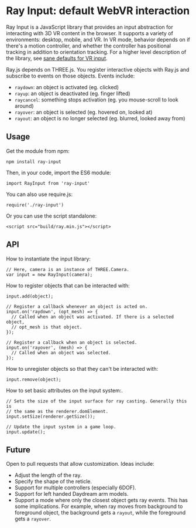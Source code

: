Ray Input: default WebVR interaction
====================================

Ray Input is a JavaScript library that provides an input abstraction for
interacting with 3D VR content in the browser. It supports a variety of
environments: desktop, mobile, and VR. In VR mode, behavior depends on if
there's a motion controller, and whether the controller has positional tracking
in addition to orientation tracking. For a higher level description of the
library, see [sane defaults for VR input][smus].

[smus]: http://smus.com/ray-input-webvr-interaction-patterns/

Ray.js depends on THREE.js. You register interactive objects with Ray.js and
subscribe to events on those objects. Events include:

- `raydown`: an object is activated (eg. clicked)
- `rayup`: an object is deactivated (eg. finger lifted)
- `raycancel`: something stops activation (eg. you mouse-scroll to look around)
- `rayover`: an object is selected (eg. hovered on, looked at)
- `rayout`: an object is no longer selected (eg. blurred, looked away from)


## Usage

Get the module from npm:

    npm install ray-input

Then, in your code, import the ES6 module:

    import RayInput from 'ray-input'

You can also use require.js:

    require('./ray-input')

Or you can use the script standalone:

    <script src="build/ray.min.js"></script>

## API

How to instantiate the input library:

    // Here, camera is an instance of THREE.Camera.
    var input = new RayInput(camera);

How to register objects that can be interacted with:

    input.add(object);

    // Register a callback whenever an object is acted on.
    input.on('raydown', (opt_mesh) => {
      // Called when an object was activated. If there is a selected object,
      // opt_mesh is that object.
    });

    // Register a callback when an object is selected.
    input.on('rayover', (mesh) => {
      // Called when an object was selected.
    });

How to unregister objects so that they can't be interacted with:

    input.remove(object);

How to set basic attributes on the input system:.

    // Sets the size of the input surface for ray casting. Generally this is
    // the same as the renderer.domElement.
    input.setSize(renderer.getSize());

    // Update the input system in a game loop.
    input.update();


## Future

Open to pull requests that allow customization. Ideas include:

- Adjust the length of the ray.
- Specify the shape of the reticle.
- Support for multiple controllers (especially 6DOF).
- Support for left handed Daydream arm models.
- Support a mode where only the closest object gets ray events. This has some
  implications. For example, when ray moves from background to foreground
  object, the background gets a `rayout`, while the foreground gets a `rayover`.
